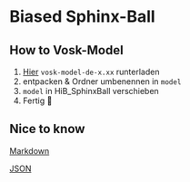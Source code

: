 # Biased Sphinx-Ball

## How to Vosk-Model
1. [Hier](https://alphacephei.com/vosk/models) `vosk-model-de-x.xx` runterladen
2. entpacken & Ordner umbenennen in `model`
3. `model` in HiB_SphinxBall verschieben
4. Fertig 🎉

## Nice to know
[Markdown](https://www.markdownguide.org/basic-syntax/)

[JSON](https://developer.mozilla.org/de/docs/Learn/JavaScript/Objects/JSON)
